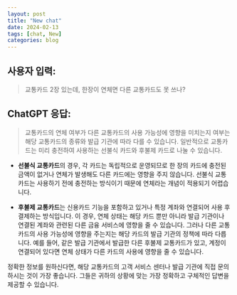 ```yaml
---
layout: post
title: "New chat"
date: 2024-02-13
tags: [chat, New]
categories: blog
---
```


## 사용자 입력:
> 교통카드 2장 있는데, 한장이 연체면 다른 교통카드도 못 쓰나?

## ChatGPT 응답:
> 교통카드의 연체 여부가 다른 교통카드의 사용 가능성에 영향을 미치는지 여부는 해당 교통카드의 종류와 발급 기관에 따라 다를 수 있습니다. 일반적으로 교통카드는 미리 충전하여 사용하는 선불식 카드와 후불제 카드로 나눌 수 있습니다.

- **선불식 교통카드**의 경우, 각 카드는 독립적으로 운영되므로 한 장의 카드에 충전된 금액이 없거나 연체가 발생해도 다른 카드에는 영향을 주지 않습니다. 선불식 교통카드는 사용하기 전에 충전하는 방식이기 때문에 연체라는 개념이 적용되기 어렵습니다.

- **후불제 교통카드**는 신용카드 기능을 포함하고 있거나 특정 계좌와 연결되어 사용 후 결제하는 방식입니다. 이 경우, 연체 상태는 해당 카드 뿐만 아니라 발급 기관이나 연결된 계좌와 관련된 다른 금융 서비스에 영향을 줄 수 있습니다. 그러나 다른 교통카드의 사용 가능성에 영향을 주는지는 해당 카드의 발급 기관의 정책에 따라 다릅니다. 예를 들어, 같은 발급 기관에서 발급한 다른 후불제 교통카드가 있고, 계정이 연결되어 있다면 연체 상태가 다른 카드의 사용에 영향을 줄 수 있습니다.

정확한 정보를 원하신다면, 해당 교통카드의 고객 서비스 센터나 발급 기관에 직접 문의하시는 것이 가장 좋습니다. 그들은 귀하의 상황에 맞는 가장 정확하고 구체적인 답변을 제공할 수 있습니다.


